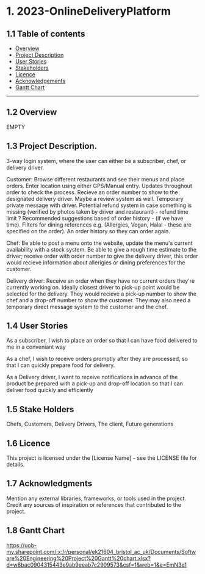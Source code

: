 # 1. 2023-OnlineDeliveryPlatform
## 1.1 Table of contents
- [Overview](#12-overview)
- [Project Description](#13-project-description)
- [User Stories](#14-user-stories)
- [Stakeholders](#15-stake-holders)
- [Licence](#16-licence)
- [Acknowledgements](#17-acknowledgements)
- [Gantt Chart](#18-gantt-chart)
---
## 1.2 Overview
EMPTY

## 1.3 Project Description.

3-way login system, where the user can either be a subscriber, chef, or delivery driver.

Customer: Browse different restaurants and see their menus and place orders. Enter location using either GPS/Manual entry. Updates throughout order to check the process. Recieve an order number to show to the designated delivery driver. Maybe a review system as well. Temporary private message with driver. Potential refund system in case something is missing (verified by photos taken by driver and restaurant) - refund time limit ? Recommended suggestions based of order history - (if we have time). Filters for dining references e.g. (Allergies, Vegan, Halal - these are specified on the order). An order history so they can order again.

Chef: Be able to post a menu onto the website, update the menu's current availability with a stock system. Be able to give a rough time estimate to the driver; receive order with order number to give the delivery driver, this order would recieve information about allerigies or dining preferences for the customer.

Delivery driver: Receive an order when they have no current orders they're currently working on. Ideally closest driver to pick-up point would be selected for the delivery. They would recieve a pick-up number to show the chef and a drop-off number to show the customer. They may also need a temporary direct message system to the customer and the chef.

## 1.4 User Stories

As a subscriber, I wish to place an order so that I can have food delivered to me in a conveniant way

As a chef, I wish to receive orders promptly after they are processed, so that I can quickly prepare food for delivery.

As a Delivery driver, I want to receive notifications in advance of the product be prepared with a pick-up and drop-off location so that I can deliver food quickly and efficiently

## 1.5 Stake Holders

Chefs, Customers, Delivery Drivers, The client, Future generations

## 1.6 Licence

This project is licensed under the [License Name] - see the LICENSE file for details.

## 1.7 Acknowledgments

Mention any external libraries, frameworks, or tools used in the project.   
Credit any sources of inspiration or references that contributed to the project.

## 1.8 Gantt Chart

https://uob-my.sharepoint.com/:x:/r/personal/ek21604_bristol_ac_uk/Documents/Software%20Engineering%20Project%20Gantt%20chart.xlsx?d=w8bac0904315443e9ab9eeab7c2909573&csf=1&web=1&e=EmN3e1

